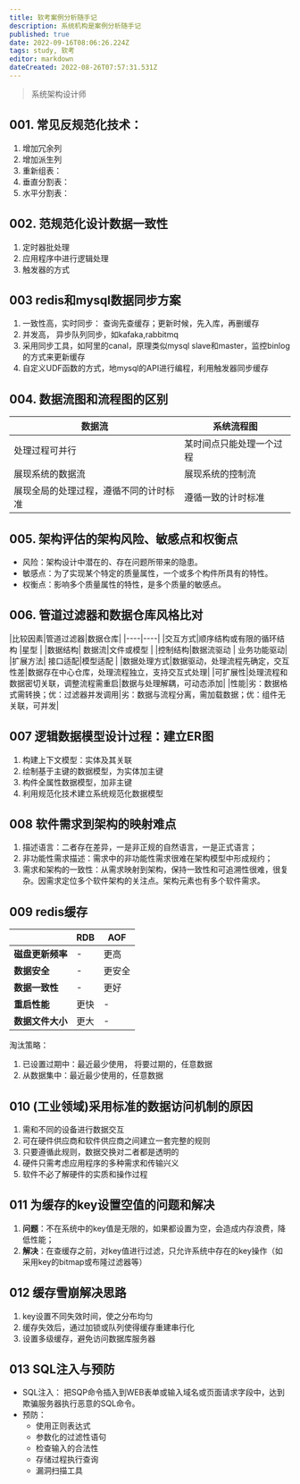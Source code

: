 ```yaml
---
title: 软考案例分析随手记
description: 系统机构是案例分析随手记
published: true
date: 2022-09-16T08:06:26.224Z
tags: study, 软考
editor: markdown
dateCreated: 2022-08-26T07:57:31.531Z
---
```


> 系统架构设计师
## 001. 常见反规范化技术：
1. 增加冗余列
2. 增加派生列
3. 重新组表：
4. 垂直分割表：
5. 水平分割表：

## 002. 范规范化设计数据一致性
1. 定时器批处理
2. 应用程序中进行逻辑处理
3. 触发器的方式

## 003 redis和mysql数据同步方案
1. 一致性高，实时同步： 查询先查缓存；更新时候，先入库，再删缓存
2. 并发高， 异步队列同步，如kafaka,rabbitmq
3. 采用同步工具，如阿里的canal，原理类似mysql slave和master，监控binlog的方式来更新缓存
4. 自定义UDF函数的方式，地mysql的API进行编程，利用触发器同步缓存

## 004. 数据流图和流程图的区别
|数据流|系统流程图|
|----|----|
|处理过程可并行| 某时间点只能处理一个过程|
|展现系统的数据流|展现系统的控制流|
|展现全局的处理过程，遵循不同的计时标准|遵循一致的计时标准|

## 005. 架构评估的架构风险、敏感点和权衡点
- 风险：架构设计中潜在的、存在问题所带来的隐患。
- 敏感点：为了实现某个特定的质量属性，一个或多个构件所具有的特性。
- 权衡点：影响多个质量属性的特性，是多个质量的敏感点。

## 006. 管道过滤器和数据仓库风格比对
|比较因素|管道过滤器|数据仓库|
|----|----|
|交互方式|顺序结构或有限的循环结构 |星型 |
|数据结构| 数据流|文件或模型 |
|控制结构|数据流驱动 | 业务功能驱动|
|扩展方法| 接口适配|模型适配 |
|数据处理方式|数据驱动，处理流程先确定，交互性差|数据存在中心仓库，处理流程独立，支持交互式处理|
|可扩展性|处理流程和数据密切关联，调整流程需重启|数据与处理解耦，可动态添加|
|性能|劣：数据格式需转换；优：过滤器并发调用|劣：数据与流程分离，需加载数据；优：组件无关联，可并发|

## 007 逻辑数据模型设计过程：建立ER图
1. 构建上下文模型：实体及其关联
2. 绘制基于主键的数据模型，为实体加主键
3. 构件全属性数据模型，加非主键
4. 利用规范化技术建立系统规范化数据模型

## 008 软件需求到架构的映射难点
1. 描述语言：二者存在差异，一是非正规的自然语言，一是正式语言；
2. 非功能性需求描述：需求中的非功能性需求很难在架构模型中形成规约；
3. 需求和架构的一致性：从需求映射到架构，保持一致性和可追溯性很难，很复杂。因需求定位多个软件架构的关注点。架构元素也有多个软件需求。

## 009 redis缓存
||RDB|AOF|
|---|---|---|
|**磁盘更新频率**|-|更高|
|**数据安全**|-|更安全|
|**数据一致性**|-|更好|
|**重启性能**|更快|-|
|**数据文件大小**|更大|-|

淘汰策略：
1. 已设置过期中：最近最少使用， 将要过期的，任意数据
2. 从数据集中：最近最少使用的，任意数据

## 010 (工业领域)采用标准的数据访问机制的原因
1. 需和不同的设备进行数据交互
2. 可在硬件供应商和软件供应商之间建立一套完整的规则
3. 只要遵循此规则，数据交换对二者都是透明的
4. 硬件只需考虑应用程序的多种需求和传输兴义
5. 软件不必了解硬件的实质和操作过程

## 011 为缓存的key设置空值的问题和解决
1. **问题**：不在系统中的key值是无限的，如果都设置为空，会造成内存浪费，降低性能；
2. **解决**：在查缓存之前，对key值进行过滤，只允许系统中存在的key操作（如采用key的bitmap或布隆过滤器等）

## 012 缓存雪崩解决思路
1. key设置不同失效时间，使之分布均匀
2. 缓存失效后，通过加锁或队列使得缓存重建串行化
3. 设置多级缓存，避免访问数据库服务器

## 013 SQL注入与预防
- SQL注入： 把SQP命令插入到WEB表单或输入域名或页面请求字段中，达到欺骗服务器执行恶意的SQL命令。
- 预防：
  - 使用正则表达式
  - 参数化的过滤性语句
  - 检查输入的合法性
  - 存储过程执行查询
  - 漏洞扫描工具